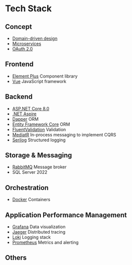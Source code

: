 # Tech Stack

## Concept

-   [Domain-driven design](https://martinfowler.com/tags/domain%20driven%20design.html)
-   [Microservices](https://microservices.io/)
-   [OAuth 2.0](https://oauth.net/2/)

## Frontend

-   [Element Plus](https://material.angular.io/) Component library
-   [Vue](https://vuejs.org/) JavaScript framework

## Backend

-   [ASP.NET Core 8.0](https://learn.microsoft.com/en-us/aspnet/core/introduction-to-aspnet-core?view=aspnetcore-8.0)
-   [.NET Aspire](https://learn.microsoft.com/en-us/dotnet/aspire/get-started/aspire-overview)
-   [Dapper](https://github.com/DapperLib/Dapper) ORM
-   [Entity Framework Core](https://docs.microsoft.com/en-us/ef/core/) ORM
-   [FluentValidation](https://docs.fluentvalidation.net/en/latest/) Validation
-   [MediatR](https://github.com/jbogard/MediatR) In-process messaging to implement CQRS
-   [Serilog](https://serilog.net/) Structured logging

## Storage & Messaging

-   [RabbitMQ](https://www.rabbitmq.com/) Message broker
-   SQL Server 2022

## Orchestration

-   [Docker](https://www.docker.com/) Containers

## Application Performance Management

-   [Grafana](https://grafana.com/) Data visualization
-   [Jaeger](https://www.jaegertracing.io/) Distributed tracing
-   [Loki](https://grafana.com/oss/loki/) Logging stack
-   [Prometheus](https://prometheus.io/) Metrics and alerting

## Others
